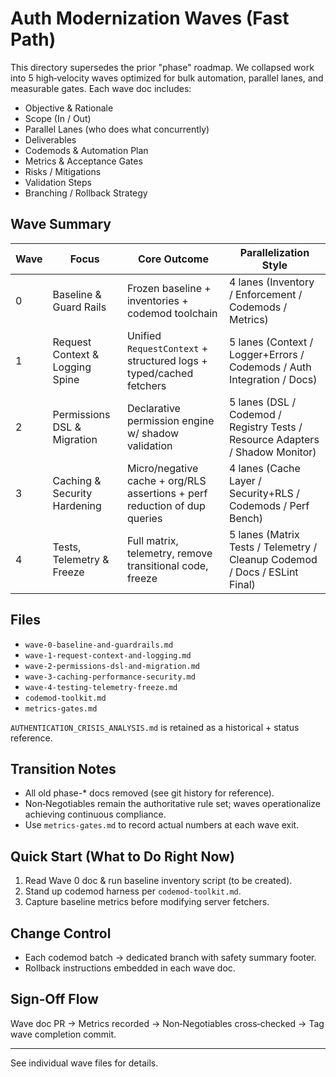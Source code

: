# Auth Modernization Waves (Fast Path)

This directory supersedes the prior "phase" roadmap. We collapsed work into 5 high‑velocity waves optimized for bulk automation, parallel lanes, and measurable gates. Each wave doc includes:
- Objective & Rationale
- Scope (In / Out)
- Parallel Lanes (who does what concurrently)
- Deliverables
- Codemods & Automation Plan
- Metrics & Acceptance Gates
- Risks / Mitigations
- Validation Steps
- Branching / Rollback Strategy

## Wave Summary

| Wave | Focus | Core Outcome | Parallelization Style |
|------|-------|--------------|-----------------------|
| 0 | Baseline & Guard Rails | Frozen baseline + inventories + codemod toolchain | 4 lanes (Inventory / Enforcement / Codemods / Metrics) |
| 1 | Request Context & Logging Spine | Unified `RequestContext` + structured logs + typed/cached fetchers | 5 lanes (Context / Logger+Errors / Codemods / Auth Integration / Docs) |
| 2 | Permissions DSL & Migration | Declarative permission engine w/ shadow validation | 5 lanes (DSL / Codemod / Registry Tests / Resource Adapters / Shadow Monitor) |
| 3 | Caching & Security Hardening | Micro/negative cache + org/RLS assertions + perf reduction of dup queries | 4 lanes (Cache Layer / Security+RLS / Codemods / Perf Bench) |
| 4 | Tests, Telemetry & Freeze | Full matrix, telemetry, remove transitional code, freeze | 5 lanes (Matrix Tests / Telemetry / Cleanup Codemod / Docs / ESLint Final) |

## Files
- `wave-0-baseline-and-guardrails.md`
- `wave-1-request-context-and-logging.md`
- `wave-2-permissions-dsl-and-migration.md`
- `wave-3-caching-performance-security.md`
- `wave-4-testing-telemetry-freeze.md`
- `codemod-toolkit.md`
- `metrics-gates.md`

`AUTHENTICATION_CRISIS_ANALYSIS.md` is retained as a historical + status reference.

## Transition Notes
- All old phase-* docs removed (see git history for reference).
- Non‑Negotiables remain the authoritative rule set; waves operationalize achieving continuous compliance.
- Use `metrics-gates.md` to record actual numbers at each wave exit.

## Quick Start (What to Do Right Now)
1. Read Wave 0 doc & run baseline inventory script (to be created).
2. Stand up codemod harness per `codemod-toolkit.md`.
3. Capture baseline metrics before modifying server fetchers.

## Change Control
- Each codemod batch -> dedicated branch with safety summary footer.
- Rollback instructions embedded in each wave doc.

## Sign‑Off Flow
Wave doc PR -> Metrics recorded -> Non‑Negotiables cross‑checked -> Tag wave completion commit.

---

See individual wave files for details.
